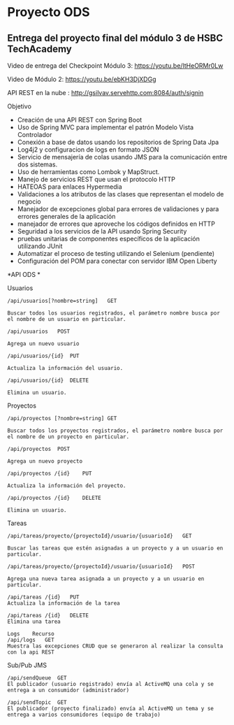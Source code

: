 # Proyecto ODS
## Entrega del proyecto final del módulo 3 de HSBC TechAcademy 

Video de entrega del Checkpoint Módulo 3:
<https://youtu.be/ltHeORMr0Lw>

Video de Módulo 2:
<https://youtu.be/ebKH3DjXDGg>

API REST  en la nube :
http://gsilvav.servehttp.com:8084/auth/signin


Objetivo
- Creación de una API REST con Spring Boot
- Uso de Spring MVC para implementar el patrón Modelo Vista Controlador
- Conexión a base de datos usando los repositorios de Spring Data Jpa
- Log4j2 y configuracion de logs en formato JSON 
- Servicio de mensajería de colas usando JMS para la comunicación entre dos sistemas.
- Uso de herramientas como Lombok y MapStruct.
- Manejo de servicios REST que usan el  protocolo HTTP
- HATEOAS para enlaces Hypermedia
- Validaciones a los  atributos de las   clases que  representan el   modelo de negocio
- Manejador de   excepciones   global para  errores de   validaciones y   para errores  generales de la   aplicación
- manejador de errores que  aproveche los códigos definidos en HTTP
- Seguridad  a los servicios de la  API usando Spring  Security
- pruebas unitarias de componentes  específicos de la  aplicación  utilizando JUnit
- Automatizar el   proceso de testing  utilizando el   Selenium (pendiente)
- Configuración del POM para conectar con servidor IBM Open Liberty


*API ODS *

Usuarios

```
/api/usuarios[?nombre=string]	GET	

Buscar todos los usuarios registrados, el parámetro nombre busca por el nombre de un usuario en particular.
```
```
/api/usuarios	POST

Agrega un nuevo usuario
```
```
/api/usuarios/{id}	PUT	

Actualiza la información del usuario.
```
```
/api/usuarios/{id}	DELETE	

Elimina un usuario.
```
Proyectos

```
/api/proyectos [?nombre=string]	GET	

Buscar todos los proyectos registrados, el parámetro nombre busca por el nombre de un proyecto en particular.
```
```
/api/proyectos	POST	

Agrega un nuevo proyecto
```
```
/api/proyectos /{id}	PUT	

Actualiza la información del proyecto.
```
```
/api/proyectos /{id}	DELETE	

Elimina un usuario.
```

Tareas
```
/api/tareas/proyecto/{proyectoId}/usuario/{usuarioId}	GET	

Buscar las tareas que estén asignadas a un proyecto y a un usuario en particular.
```
```
/api/tareas/proyecto/{proyectoId}/usuario/{usuarioId}	POST	

Agrega una nueva tarea asignada a un proyecto y a un usuario en particular.
```
```
/api/tareas /{id}	PUT
Actualiza la información de la tarea
```

```
/api/tareas /{id}	DELETE
Elimina una tarea	
```
```
Logs	Recurso
/api/logs	GET	
Muestra las excepciones CRUD que se generaron al realizar la consulta con la api REST
```

Sub/Pub JMS
```
/api/sendQueue	GET	
El publicador (usuario registrado) envía al ActiveMQ una cola y se entrega a un consumidor (administrador)
```

```
/api/sendTopic	GET	
El publicador (proyecto finalizado) envía al ActiveMQ un tema y se entrega a varios consumidores (equipo de trabajo)
```
